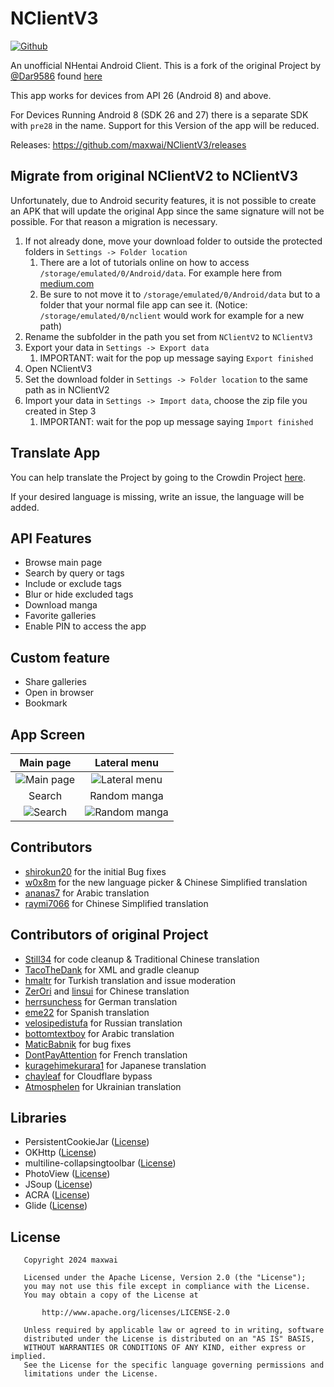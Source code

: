 # NClientV3

[![Github](https://img.shields.io/github/v/release/maxwai/NClientV3.svg?logo=github)](https://github.com/maxwai/NClientV3/releases/latest)

An unofficial NHentai Android Client. This is a fork of the original Project by [@Dar9586](https://github.com/Dar9586) found [here](https://github.com/Dar9586/NClientV2)

This app works for devices from API 26 (Android 8) and above.

For Devices Running Android 8 (SDK 26 and 27) there is a separate SDK with `pre28` in the name. Support for this Version of the app will be reduced.

Releases: <https://github.com/maxwai/NClientV3/releases>

## Migrate from original NClientV2 to NClientV3

Unfortunately, due to Android security features, it is not possible to create an APK that will update the original App since the same signature will not be possible. For that reason a migration is necessary.

1. If not already done, move your download folder to outside the protected folders in `Settings -> Folder location`
   1. There are a lot of tutorials online on how to access `/storage/emulated/0/Android/data`. For example here from [medium.com](https://medium.com/@naira-nicol/how-to-access-android-data-folder-c0227e0a42ef)
   2. Be sure to not move it to `/storage/emulated/0/Android/data` but to a folder that your normal file app can see it. (Notice: `/storage/emulated/0/nclient` would work for example for a new path)
2. Rename the subfolder in the path you set from `NClientV2` to `NClientV3`
3. Export your data in `Settings -> Export data`
   1. IMPORTANT: wait for the pop up message saying `Export finished`
4. Open NClientV3
5. Set the download folder in `Settings -> Folder location` to the same path as in NClientV2
6. Import your data in `Settings -> Import data`, choose the zip file you created in Step 3
   1. IMPORTANT: wait for the pop up message saying `Import finished`

## Translate App

You can help translate the Project by going to the Crowdin Project [here](https://crowdin.com/project/nclientv3/invite?h=33e3f83681ebaea1bf037ed157d2ea272410538).

If your desired language is missing, write an issue, the language will be added.

## API Features

- Browse main page
- Search by query or tags
- Include or exclude tags
- Blur or hide excluded tags
- Download manga
- Favorite galleries
- Enable PIN to access the app

## Custom feature

- Share galleries
- Open in browser
- Bookmark

## App Screen

|                                                                Main page                                                                 |                                                                Lateral menu                                                                 |
|:----------------------------------------------------------------------------------------------------------------------------------------:|:-------------------------------------------------------------------------------------------------------------------------------------------:|
| ![Main page](https://raw.githubusercontent.com/maxwai/NClientV3/master/fastlane/metadata/android/en-US/images/phoneScreenshots/img1.jpg) | ![Lateral menu](https://raw.githubusercontent.com/maxwai/NClientV3/master/fastlane/metadata/android/en-US/images/phoneScreenshots/img2.jpg) |
|                                                                  Search                                                                  |                                                                Random manga                                                                 |
|  ![Search](https://raw.githubusercontent.com/maxwai/NClientV3/master/fastlane/metadata/android/en-US/images/phoneScreenshots/img3.jpg)   | ![Random manga](https://raw.githubusercontent.com/maxwai/NClientV3/master/fastlane/metadata/android/en-US/images/phoneScreenshots/img4.jpg) |

## Contributors

- [shirokun20](https://github.com/shirokun20) for the initial Bug fixes
- [w0x8m](https://github.com/w0x8m) for the new language picker & Chinese Simplified translation
- [ananas7](https://github.com/ananas7) for Arabic translation
- [raymi7066](https://github.com/raymi7066) for Chinese Simplified translation

## Contributors of original Project

- [Still34](https://github.com/Still34) for code cleanup & Traditional Chinese translation
- [TacoTheDank](https://github.com/TacoTheDank) for XML and gradle cleanup
- [hmaltr](https://github.com/hmaltr) for Turkish translation and issue moderation
- [ZerOri](https://github.com/ZerOri) and [linsui](https://github.com/linsui) for Chinese translation
- [herrsunchess](https://github.com/herrsunchess) for German translation
- [eme22](https://github.com/herrsunchess) for Spanish translation
- [velosipedistufa](https://github.com/velosipedistufa) for Russian translation
- [bottomtextboy](https://github.com/bottomtextboy) for Arabic translation
- [MaticBabnik](https://github.com/MaticBabnik) for bug fixes
- [DontPayAttention](https://github.com/DontPayAttention) for French translation
- [kuragehimekurara1](https://github.com/kuragehimekurara1) for Japanese translation
- [chayleaf](https://github.com/chayleaf) for Cloudflare bypass
- [Atmosphelen](https://github.com/Atmosphelen) for Ukrainian translation

## Libraries

- PersistentCookieJar ([License](https://github.com/franmontiel/PersistentCookieJar/blob/master/LICENSE.txt))
- OKHttp ([License](https://github.com/square/okhttp/blob/master/LICENSE.txt))
- multiline-collapsingtoolbar ([License](https://github.com/opacapp/multiline-collapsingtoolbar/blob/master/LICENSE))
- PhotoView ([License](https://github.com/chrisbanes/PhotoView/blob/master/LICENSE))
- JSoup ([License](https://github.com/jhy/jsoup/blob/master/LICENSE))
- ACRA ([License](https://github.com/ACRA/acra/blob/master/LICENSE))
- Glide ([License](https://github.com/bumptech/glide/blob/master/LICENSE))

## License

```text
   Copyright 2024 maxwai

   Licensed under the Apache License, Version 2.0 (the "License");
   you may not use this file except in compliance with the License.
   You may obtain a copy of the License at

       http://www.apache.org/licenses/LICENSE-2.0

   Unless required by applicable law or agreed to in writing, software
   distributed under the License is distributed on an "AS IS" BASIS,
   WITHOUT WARRANTIES OR CONDITIONS OF ANY KIND, either express or implied.
   See the License for the specific language governing permissions and
   limitations under the License.
```
